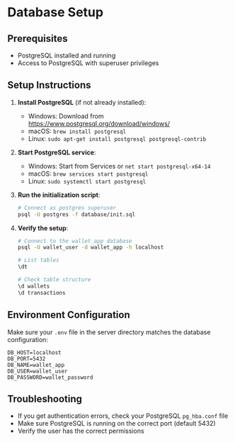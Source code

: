 # Database Setup

## Prerequisites
- PostgreSQL installed and running
- Access to PostgreSQL with superuser privileges

## Setup Instructions

1. **Install PostgreSQL** (if not already installed):
   - Windows: Download from https://www.postgresql.org/download/windows/
   - macOS: `brew install postgresql`
   - Linux: `sudo apt-get install postgresql postgresql-contrib`

2. **Start PostgreSQL service**:
   - Windows: Start from Services or `net start postgresql-x64-14`
   - macOS: `brew services start postgresql`
   - Linux: `sudo systemctl start postgresql`

3. **Run the initialization script**:
   ```bash
   # Connect as postgres superuser
   psql -U postgres -f database/init.sql
   ```

4. **Verify the setup**:
   ```bash
   # Connect to the wallet_app database
   psql -U wallet_user -d wallet_app -h localhost
   
   # List tables
   \dt
   
   # Check table structure
   \d wallets
   \d transactions
   ```

## Environment Configuration

Make sure your `.env` file in the server directory matches the database configuration:

```
DB_HOST=localhost
DB_PORT=5432
DB_NAME=wallet_app
DB_USER=wallet_user
DB_PASSWORD=wallet_password
```

## Troubleshooting

- If you get authentication errors, check your PostgreSQL `pg_hba.conf` file
- Make sure PostgreSQL is running on the correct port (default 5432)
- Verify the user has the correct permissions